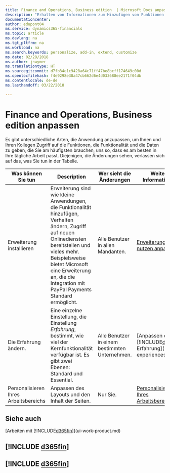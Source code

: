 ```yaml
---
title: Finance and Operations, Business edition  | Microsoft Docs anpassen
description: "Erhalten von Informationen zum Hinzufügen von Funktionen in Finance and Operations, Business edition."
documentationcenter: 
author: edupont04
ms.service: dynamics365-financials
ms.topic: article
ms.devlang: na
ms.tgt_pltfrm: na
ms.workload: na
ms.search.keywords: personalize, add-in, extend, customize
ms.date: 02/28/2018
ms.author: jswymer
ms.translationtype: HT
ms.sourcegitcommit: d7fb34e1c9428a64c71ff47be8bcff174649c00d
ms.openlocfilehash: f4e9298e38a47cb662d6e4d033688ee2171f04db
ms.contentlocale: de-de
ms.lasthandoff: 03/22/2018

---
```

# <a name="customizing-finance-and-operations-business-edition"></a>Finance and Operations, Business edition anpassen
<!--NAV # Customizing Dynamics NAV -->
Es gibt unterschiedliche Arten, die Anwendung anzupassen, um Ihnen und Ihren Kollegen Zugriff auf die Funktionen, die Funktionalität und die Daten zu geben, die Sie am häufigsten brauchen, uns so, dass es am besten in Ihre tägliche Arbeit passt. Diejenigen, die Änderungen sehen, verlassen sich auf das, was Sie tun in der Tabelle.


|      Was können Sie tun       |                                                                                                              Description                                                                                                               |       Wer sieht die Änderungen       |                                       Weitere Informationen                                       |
|----------------------------|----------------------------------------------------------------------------------------------------------------------------------------------------------------------------------------------------------------------------------------|----------------------------------|----------------------------------------------------------------------------------------------|
|    Erweiterung installieren    | Erweiterung sind wie kleine Anwendungen, die Funktionalität hinzufügen, Verhalten ändern, Zugriff auf neuen Onlinediensten bereitstellen und vieles mehr. Beispielsweise bietet Microsoft eine Erweiterung an, die die Integration mit PayPal Payments Standard ermöglicht. |   Alle Benutzer in allen Mandanten.    |                       [Erweiterungen nutzen anpassen](ui-extensions.md)                       |
|   Die Erfahrung ändern.    |                                     Eine einzelne Einstellung, die Einstellung *Erfahrung*, bestimmt, wie viel der Kernfunktionalität verfügbar ist. Es gibt zwei Ebenen: Standard und Essential.                                      | Alle Benutzer in einem bestimmten Unternehmen. | [Anpassen der [!INCLUDE[d365fin](includes/d365fin_md.md)] Erfahrung](ui-experiences.md) |
| Personalisieren Ihres Arbeitsbereichs |                                                                                              Anpassen des Layouts und den Inhalt der Seiten.                                                                                              |            Nur Sie.             |                  [Personalisieren Ihres Arbeitsbereichs](ui-personalization-user.md)                  |

## <a name="see-also"></a>Siehe auch
[Arbeiten mit [!INCLUDE[d365fin](includes/d365fin_md.md)]](ui-work-product.md)  

## [!INCLUDE [d365fin](includes/free_trial_md.md)]  
## [!INCLUDE [d365fin](includes/training_link_md.md)]

